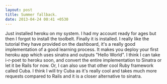 ```yaml
---
layout: post
title: Summer fallback.
date: 2013-04-24 00:41 +0530
---
```


Just installed heroku on my system. I had my account ready for ages but then I forgot to install the toolbelt. Finally it is installed. I really like the tutorial they have provided on the dashboard, it's a really good implementation of a good learning process. It makes you deploy your first heroku app which uses sinatra and outputs "Hello World". I think I can take i-r-poet to heroku soon, and convert the entire implementation to Sinatra or let it be Rails for now. Or, I can also use that other cool Ruby framework called Cuba. I think I will try Cuba as it's really cool and takes much more requests compared to Rails and it is a closer alternative to sinatra.
